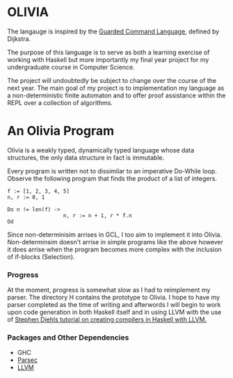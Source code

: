 # **OLIVIA** 

The langauge is inspired by the [Guarded Command Language](https://en.wikipedia.org/wiki/Guarded_Command_Language), defined by Dijkstra.

The purpose of this language is to serve as both a learning exercise of working with Haskell but more importantly my final year project for my undergraduate course in Computer Science. 

The project will undoubtedly be subject to change over the course of the next year. The main goal of my project is to implementation my language as a non-deterministic finite automaton and to offer proof assistance within the REPL over a collection of algorithms. 

# An Olivia Program

Olivia is a weakly typed, dynamically typed language whose data structures, the only data structure in fact is immutable. 

Every program is written not to dissimilar to an imperative Do-While loop. Observe the following program that finds the product of a list of integers. 

```
f := [1, 2, 3, 4, 5]
n, r := 0, 1

Do n != len(f) ->
                  n, r := n + 1, r * f.n
Od
```

Since non-determinisim arrises in GCL, I too aim to implement it into Olivia. Non-determinsim doesn't arrise in simple programs like the above however it does arrise when the program becomes more complex with the inclusion of if-blocks (Selection). 


### Progress 
At the moment, progress is somewhat slow as I had to reimplement my parser. The directory H contains the prototype to Olivia. I hope to have my parser completed as the time of writing and afterwords I will begin to work upon code generation in both Haskell itself and in using LLVM with the use of [Stephen Diehls tutorial on creating compilers in Haskell with LLVM.](http://www.stephendiehl.com/llvm/)


### Packages and Other Dependencies
- GHC 
- [Parsec](http://hackage.haskell.org/package/parsec)
- [LLVM](https://github.com/llvm-hs/llvm-hs/blob/llvm-4/README.md#installing-llvm)






